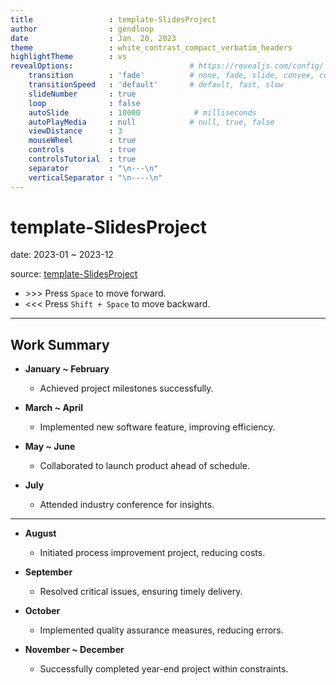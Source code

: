 ```yaml
---
title                 : template-SlidesProject
author                : gendloop
date                  : Jan. 20, 2023
theme                 : white_contrast_compact_verbatim_headers
highlightTheme        : vs
revealOptions:                          # https://revealjs.com/config/
    transition        : 'fade'          # none, fade, slide, convex, concave, zoom
    transitionSpeed   : 'default'       # default, fast, slow
    slideNumber       : true
    loop              : false
    autoSlide         : 10000            # milliseconds
    autoPlayMedia     : null            # null, true, false
    viewDistance      : 3
    mouseWheel        : true
    controls          : true
    controlsTutorial  : true
    separator         : "\n---\n"
    verticalSeparator : "\n----\n"
---
```


<style type="text/css">
h1, h2, h3, h4, h5, p, pre, code {
    text-align: left
}
.reveal {
    font-size: 28px;
}
.reveal pre code {
    font-size: 18px;
    line-height: 22px;
}
.reveal p code,
.reveal li code {
    font-size: 24px;
}
.reveal ul, .reveal ol {
    display: block;
}
.reveal img {
  border: 0 !important;
  box-shadow: none !important;
}
</style>



# template-SlidesProject

date: 2023-01 ~ 2023-12

source: [template-SlidesProject](https://github.com/gendloop/template-SlidesProject) 

* \>\>\> Press `Space` to move forward.
* <<< Press `Shift + Space` to move backward.



---

## Work Summary

* **January ~ February**
  * Achieved project milestones successfully.

* **March ~ April**
  * Implemented new software feature, improving efficiency.

* **May ~ June**
  * Collaborated to launch product ahead of schedule.

* **July**
  * Attended industry conference for insights.

---

* **August**
  * Initiated process improvement project, reducing costs.

* **September**
  * Resolved critical issues, ensuring timely delivery.

* **October**
  * Implemented quality assurance measures, reducing errors.

* **November ~ December**
  * Successfully completed year-end project within constraints.

